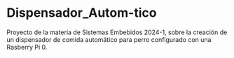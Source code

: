 # Dispensador_Autom-tico
Proyecto de la materia de Sistemas Embebidos 2024-1, sobre la creación de un dispensador de comida automático para perro configurado con una Rasberry Pi 0. 
